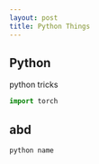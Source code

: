 ```yaml
---
layout: post
title: Python Things
---
```


## Python 
python tricks

```python
import torch
``` 


## abd
```python
python name
```
